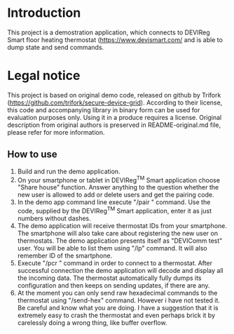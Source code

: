 # Introduction

This project is a demostration application, which connects to DEVIReg Smart
floor heating thermostat (https://www.devismart.com/ and is able to dump state
and send commands.

# Legal notice

This project is based on original demo code, released on github by Trifork
(https://github.com/trifork/secure-device-grid). According to their license,
this code and accompanying library in binary form can be used for evaluation
purposes only. Using it in a produce requires a license. Original description
from original authors is preserved in README-original.md file, please refer for
more information.

## How to use

1. Build and run the demo application.
2. On your smartphone or tablet in DEVIReg<sup>TM</sup> Smart application choose
   "Share house" function. Answer anything to the question whether the new user
   is allowed to add or delete users and get the pairing code.
3. In the demo app command line execute "/pair <OTP code>" command. Use the code,
   supplied by the DEVIReg<sup>TM</sup> Smart application, enter it as just\
   numbers without dashes.
4. The demo application will receive thermostat IDs from your smartphone. The
   smartphone will also take care about registering the new user on thermostats.
   The demo application presents itself as "DEVIComm test" user. You will be
   able to list them using "/lp" command. It will also remember ID of the smartphone.
5. Execute "/pcr <thermostat-peer-id>" command in order to connect to a thermostat.
   After successful connection the demo application will decode and display all the
   incoming data. The thermostat automatically fully dumps its configuration and
   then keeps on sending updates, if there are any.
6. At the moment you can only send raw hexadecimal commands to the thermostat using
   "/send-hex" command. However i have not tested it. Be careful and know what you
   are doing. I have a suggestion that it is extremely easy to crash the thermostat
   and even perhaps brick it by carelessly doing a wrong thing, like buffer overflow.
